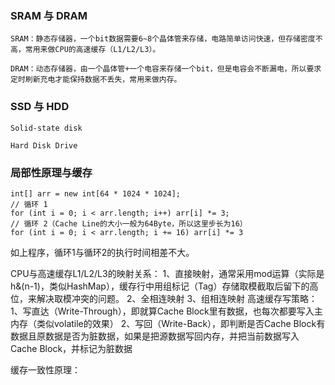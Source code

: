 

### SRAM 与 DRAM

    SRAM：静态存储器，一个bit数据需要6~8个晶体管来存储，电路简单访问快速，但存储密度不高，常用来做CPU的高速缓存（L1/L2/L3）。
    
    DRAM：动态存储器，由一个晶体管+一个电容来存储一个bit，但是电容会不断漏电，所以要求定时刷新充电才能保持数据不丢失，常用来做内存。
    
### SSD 与 HDD

    Solid-state disk
    
    Hard Disk Drive
    

### 局部性原理与缓存
```
int[] arr = new int[64 * 1024 * 1024];
// 循环 1
for (int i = 0; i < arr.length; i++) arr[i] *= 3;
// 循环 2（Cache Line的大小一般为64Byte，所以这里步长为16）
for (int i = 0; i < arr.length; i += 16) arr[i] *= 3
```
如上程序，循环1与循环2的执行时间相差不大。
    
CPU与高速缓存L1/L2/L3的映射关系：
    1、直接映射，通常采用mod运算（实际是h&(n-1)，类似HashMap），缓存行中用组标记（Tag）存储取模截取后留下的高位，来解决取模冲突的问题。
    2、全相连映射
    3、组相连映射
高速缓存写策略：
    1、写直达（Write-Through），即就算Cache Block里有数据，也每次都要写入主内存（类似volatile的效果）
    2、写回（Write-Back），即判断是否Cache Block有数据且原数据是否为脏数据，如果是把源数据写回内存，并把当前数据写入Cache Block，并标记为脏数据
    
缓存一致性原理：    
